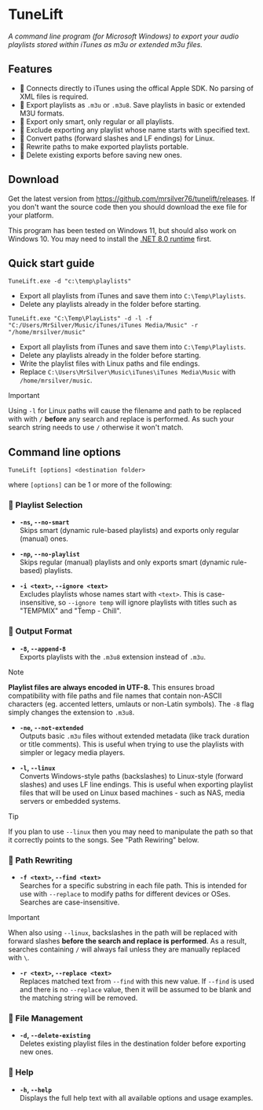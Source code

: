 # TuneLift
_A command line program (for Microsoft Windows) to export your audio playlists stored within iTunes as m3u or extended m3u files._

## Features
* 🔗 Connects directly to iTunes using the offical Apple SDK. No parsing of XML files is required.
* 📄 Export playlists as `.m3u` or `.m3u8`. Save playlists in basic or extended M3U formats.
* 🧠 Export only smart, only regular or all playlists.
* 🚫 Exclude exporting any playlist whose name starts with specified text.
* 🐧 Convert paths (forward slashes and LF endings) for Linux.
* 🔁 Rewrite paths to make exported playlists portable.
* 🧹 Delete existing exports before saving new ones.

## Download

Get the latest version from https://github.com/mrsilver76/tunelift/releases. If you don't want the source code then you should download the exe file for your platform. 

This program has been tested on Windows 11, but should also work on Windows 10. You may need to install the [.NET 8.0 runtime](https://dotnet.microsoft.com/en-us/download/dotnet/8.0/runtime) first. 

## Quick start guide

```
TuneLift.exe -d "c:\temp\playlists"
```

* Export all playlists from iTunes and save them into `C:\Temp\Playlists`.
* Delete any playlists already in the folder before starting.

```
TuneLift.exe "C:\Temp\PlayLists" -d -l -f "C:/Users/MrSilver/Music/iTunes/iTunes Media/Music" -r "/home/mrsilver/music"
```

* Export all playlists from iTunes and save them into `C:\Temp\Playlists`.
* Delete any playlists already in the folder before starting.
* Write the playlist files with Linux paths and file endings.
* Replace `C:\Users\MrSilver\Music\iTunes\iTunes Media\Music` with `/home/mrsilver/music`.

> [!IMPORTANT]
> Using `-l` for Linux paths will cause the filename and path to be replaced with with `/` **before** any search and replace is performed. As such your search string needs to use `/` otherwise it won't match.

## Command line options

```
TuneLift [options] <destination folder>
```

where `[options]` can be 1 or more of the following:

### 🎵 Playlist Selection

- **`-ns`, `--no-smart`**  
  Skips smart (dynamic rule-based playlists) and exports only regular (manual) ones.

- **`-np`, `--no-playlist`**  
  Skips regular (manual) playlists and only exports smart (dynamic rule-based) playlists.

- **`-i <text>`, `--ignore <text>`**  
  Excludes playlists whose names start with `<text>`. This is case-insensitive, so `--ignore temp` will ignore playlists with titles such as "TEMPMIX" and "Temp - Chill".

### 📁 Output Format

- **`-8`, `--append-8`**  
  Exports playlists with the `.m3u8` extension instead of `.m3u`.

> [!NOTE]
> **Playlist files are always encoded in UTF-8.** This ensures broad compatibility with file paths and file names that contain non-ASCII characters (eg. accented letters, umlauts or non-Latin symbols). The `-8` flag simply changes the extension to `.m3u8`.

- **`-ne`, `--not-extended`**  
  Outputs basic `.m3u` files without extended metadata (like track duration or title comments). This is useful when trying to use the playlists with simpler or legacy media players.

- **`-l`, `--linux`**  
  Converts Windows-style paths (backslashes) to Linux-style (forward slashes) and uses LF line endings. This is useful when exporting playlist files that will be used on Linux based machines - such as NAS, media servers or embedded systems.

> [!TIP]
> If you plan to use `--linux` then you may need to manipulate the path so that it correctly points to the songs. See "Path Rewiring" below.

### 🔀 Path Rewriting

- **`-f <text>`, `--find <text>`**  
  Searches for a specific substring in each file path. This is intended for use with `--replace` to modify paths for different devices or OSes. Searches are case-insensitive.

> [!IMPORTANT]
> When also using `--linux`, backslashes in the path will be replaced with forward slashes **before the search and replace is performed**. As a result, searches containing `/` will always fail unless they are manually replaced with `\`.

- **`-r <text>`, `--replace <text>`**  
  Replaces matched text from `--find` with this new value. If `--find` is used and there is no `--replace` value, then it will be assumed to be blank and the matching string will be removed.

### 🧹 File Management

- **`-d`, `--delete-existing`**  
  Deletes existing playlist files in the destination folder before exporting new ones.

### 📖 Help

- **`-h`, `--help`**  
  Displays the full help text with all available options and usage examples.







